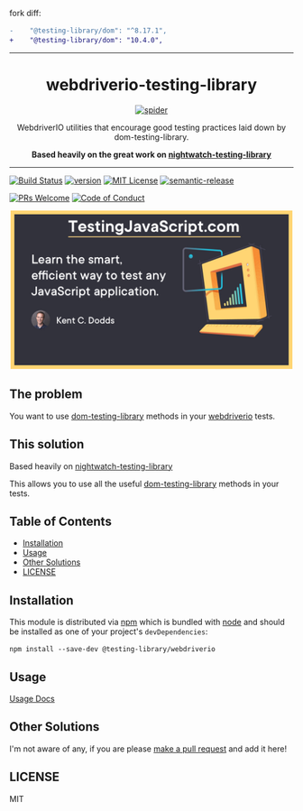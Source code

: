 fork diff:
```diff
-    "@testing-library/dom": "^8.17.1",
+    "@testing-library/dom": "10.4.0",
```

<hr />

<div align="center">
<h1>webdriverio-testing-library</h1>

<a href="https://www.joypixels.com/profiles/emoji/spider">
  <img
    height="80"
    width="80"
    alt="spider"
    src="https://raw.githubusercontent.com/testing-library/webdriverio-testing-library/main/other/spider.png"
  />
</a>

<p>WebdriverIO utilities that encourage good testing practices laid down by dom-testing-library.</p>

<p><strong>Based heavily on the great work on <a href="https://github.com/testing-library/nightwatch-testing-library">nightwatch-testing-library</a></strong></p>

</div>

<hr />

[![Build Status][build-badge]][build]
[![version][version-badge]][package]
[![MIT License][license-badge]][license]
[![semantic-release](https://img.shields.io/badge/%20%20%F0%9F%93%A6%F0%9F%9A%80-semantic--release-e10079.svg)](https://github.com/semantic-release/semantic-release)

[![PRs Welcome][prs-badge]][prs]
[![Code of Conduct][coc-badge]][coc]

<div align="center">
<a href="https://testingjavascript.com">
<img width="500" alt="TestingJavaScript.com Learn the smart, efficient way to test any JavaScript application." src="https://raw.githubusercontent.com/kentcdodds/cypress-testing-library/main/other/testingjavascript.jpg" />
</a>
</div>

## The problem

You want to use [dom-testing-library](https://github.com/kentcdodds/dom-testing-library) methods in your [webdriverio][webdriverio] tests.

## This solution

Based heavily on [nightwatch-testing-library][nightwatch-testing-library]

This allows you to use all the useful [dom-testing-library](https://github.com/kentcdodds/dom-testing-library) methods in your tests.

## Table of Contents

<!-- START doctoc generated TOC please keep comment here to allow auto update -->
<!-- DON'T EDIT THIS SECTION, INSTEAD RE-RUN doctoc TO UPDATE -->

- [Installation](#installation)
- [Usage](#usage)
- [Other Solutions](#other-solutions)
- [LICENSE](#license)

<!-- END doctoc generated TOC please keep comment here to allow auto update -->

## Installation

This module is distributed via [npm][npm] which is bundled with [node][node] and
should be installed as one of your project's `devDependencies`:

```
npm install --save-dev @testing-library/webdriverio
```

## Usage

[Usage Docs](https://testing-library.com/docs/webdriverio-testing-library/intro)

## Other Solutions

I'm not aware of any, if you are please [make a pull request][prs] and add it
here!

## LICENSE

MIT

[npm]: https://www.npmjs.com/
[node]: https://nodejs.org
[build-badge]: https://github.com/testing-library/webdriverio-testing-library/workflows/webdriverio-testing-library/badge.svg
[build]: https://github.com/testing-library/webdriverio-testing-library/actions?query=branch%3Amain+workflow%3Awebdriverio-testing-library
[version-badge]: https://img.shields.io/npm/v/@testing-library/webdriverio.svg?style=flat-square
[package]: https://www.npmjs.com/package/@testing-library/webdriverio
[downloads-badge]: https://img.shields.io/npm/dm/@testing-library/webdriverio.svg?style=flat-square
[npmtrends]: http://www.npmtrends.com/@testing-library/webdriverio
[license-badge]: https://img.shields.io/npm/l/@testing-library/webdriverio.svg?style=flat-square
[license]: https://github.com/testing-library/webdriverio-testing-library/blob/main/LICENSE
[prs-badge]: https://img.shields.io/badge/PRs-welcome-brightgreen.svg?style=flat-square
[prs]: http://makeapullrequest.com
[coc-badge]: https://img.shields.io/badge/code%20of-conduct-ff69b4.svg?style=flat-square
[coc]: https://github.com/testing-library/webdriverio-testing-library/blob/main/other/CODE_OF_CONDUCT.md
[dom-testing-library]: https://github.com/testing-library/dom-testing-library
[webdriverio]: https://webdriver.io/
[nightwatch-testing-library]: https://github.com/testing-library/nightwatch-testing-library
